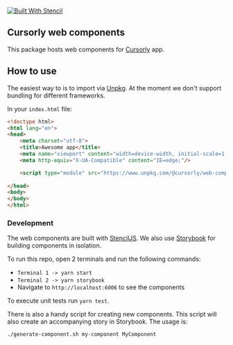 [![Built With Stencil](https://img.shields.io/badge/-Built%20With%20Stencil-16161d.svg?logo=data%3Aimage%2Fsvg%2Bxml%3Bbase64%2CPD94bWwgdmVyc2lvbj0iMS4wIiBlbmNvZGluZz0idXRmLTgiPz4KPCEtLSBHZW5lcmF0b3I6IEFkb2JlIElsbHVzdHJhdG9yIDE5LjIuMSwgU1ZHIEV4cG9ydCBQbHVnLUluIC4gU1ZHIFZlcnNpb246IDYuMDAgQnVpbGQgMCkgIC0tPgo8c3ZnIHZlcnNpb249IjEuMSIgaWQ9IkxheWVyXzEiIHhtbG5zPSJodHRwOi8vd3d3LnczLm9yZy8yMDAwL3N2ZyIgeG1sbnM6eGxpbms9Imh0dHA6Ly93d3cudzMub3JnLzE5OTkveGxpbmsiIHg9IjBweCIgeT0iMHB4IgoJIHZpZXdCb3g9IjAgMCA1MTIgNTEyIiBzdHlsZT0iZW5hYmxlLWJhY2tncm91bmQ6bmV3IDAgMCA1MTIgNTEyOyIgeG1sOnNwYWNlPSJwcmVzZXJ2ZSI%2BCjxzdHlsZSB0eXBlPSJ0ZXh0L2NzcyI%2BCgkuc3Qwe2ZpbGw6I0ZGRkZGRjt9Cjwvc3R5bGU%2BCjxwYXRoIGNsYXNzPSJzdDAiIGQ9Ik00MjQuNywzNzMuOWMwLDM3LjYtNTUuMSw2OC42LTkyLjcsNjguNkgxODAuNGMtMzcuOSwwLTkyLjctMzAuNy05Mi43LTY4LjZ2LTMuNmgzMzYuOVYzNzMuOXoiLz4KPHBhdGggY2xhc3M9InN0MCIgZD0iTTQyNC43LDI5Mi4xSDE4MC40Yy0zNy42LDAtOTIuNy0zMS05Mi43LTY4LjZ2LTMuNkgzMzJjMzcuNiwwLDkyLjcsMzEsOTIuNyw2OC42VjI5Mi4xeiIvPgo8cGF0aCBjbGFzcz0ic3QwIiBkPSJNNDI0LjcsMTQxLjdIODcuN3YtMy42YzAtMzcuNiw1NC44LTY4LjYsOTIuNy02OC42SDMzMmMzNy45LDAsOTIuNywzMC43LDkyLjcsNjguNlYxNDEuN3oiLz4KPC9zdmc%2BCg%3D%3D&colorA=16161d&style=flat-square)](https://stenciljs.com)

## Cursorly web components

This package hosts web components for [Cursorly](https:///cursorly.app) app.

## How to use

The easiest way to is to import via [Unpkg](https://www.unpkg.com/). 
At the moment we don't support bundling for different frameworks. 

In your `index.html` file:

```html
<!doctype html>
<html lang="en">
<head>
    <meta charset="utf-8">
    <title>Awesome app</title>
    <meta name="viewport" content="width=device-width, initial-scale=1, maximum-scale=1, user-scalable=0">
    <meta http-equiv="X-UA-Compatible" content="IE=edge;"/>

    <script type="module" src="https://www.unpkg.com/@cursorly/web-components@1.0.0/dist/web-components/web-components.esm.js"></script>
  
</head>
<body>
</body>
</html>
```

### Development

The web components are built with [StencilJS](https://stenciljs.com).
We also use [Storybook](https://storybook.js.org/) for building components in isolation.

To run this repo, open 2 terminals and run the following commands:

- `Terminal 1 -> yarn start`
- `Terminal 2 -> yarn storybook`
- Navigate to `http://localhost:6006` to see the components

To execute unit tests run `yarn test`.

There is also a handy script for creating new components. This script will
also create an accompanying story in Storybook. The usage is:

`./generate-component.sh my-component MyComponent`